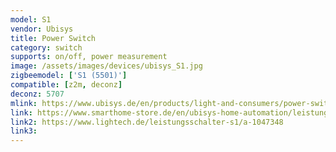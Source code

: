 ```yaml
---
model: S1
vendor: Ubisys
title: Power Switch
category: switch
supports: on/off, power measurement
image: /assets/images/devices/ubisys_S1.jpg
zigbeemodel: ['S1 (5501)']
compatible: [z2m, deconz]
deconz: 5707
mlink: https://www.ubisys.de/en/products/light-and-consumers/power-switch-s1/
link: https://www.smarthome-store.de/en/ubisys-home-automation/leistungsschalter-s1.html/
link2: https://www.lightech.de/leistungsschalter-s1/a-1047348
link3: 
---
```

